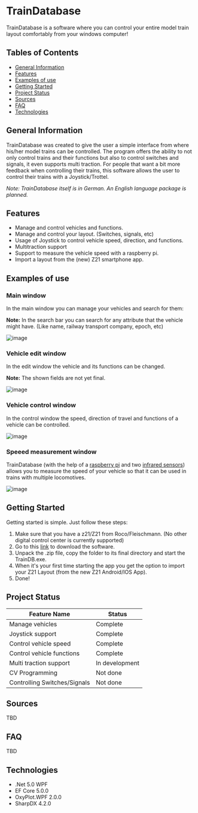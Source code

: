 # TrainDatabase
TrainDatabase is a software where you can control your entire model train layout comfortably from your windows computer!

## Tables of Contents
- [General Information](#general-information)
- [Features](#features)
- [Examples of use](#examples-of-use)
- [Getting Started](#getting-started)
- [Project Status](#project-status)
- [Sources](#sources)
- [FAQ](#faq)
- [Technologies](#technologies)

## General Information
TrainDatabase was created to give the user a simple interface from where his/her model trains can be controlled. The program offers the ability to not only control trains and their functions but also to control switches and signals, it even supports multi traction. For people that want a bit more feedback when controlling their trains, this software allows the user to control their trains with a Joystick/Trottel. 

*Note: TrainDatabase itself is in German. An English language package is planned.*

## Features
- Manage and control vehicles and functions.
- Manage and control your layout. (Switches, signals, etc)
- Usage of Joystick to control vehicle speed, direction, and functions.
- Multitraction support
- Support to measure the vehicle speed with a raspberry pi.
- Import a layout from the (new) Z21 smartphone app.


## Examples of use

### Main window
In the main window you can manage your vehicles and search for them:

**Note:** In the search bar you can search for any attribute that the vehicle might have. (Like name, railway transport company, epoch, etc)

![image](https://user-images.githubusercontent.com/53713395/130352358-c94851f8-9904-4193-a374-727b4c68bfb4.png)

### Vehicle edit window

In the edit window the vehicle and its functions can be changed.

**Note:** The shown fields are not yet final. 

![image](https://user-images.githubusercontent.com/53713395/130353666-2aa8d178-da2f-47da-a955-128ddf3118be.png)

### Vehicle control window

In the control window the speed, direction of travel and functions of a vehicle can be controlled.

![image](https://user-images.githubusercontent.com/53713395/130352398-85260549-59de-4edd-8550-6c56cf23b666.png)

### Speeed measurement window

TrainDatabase (with the help of a [raspberry pi](https://www.raspberrypi.org/products/raspberry-pi-3-model-b/) and two [infrared sensors](https://amazon.de/gp/product/B07D924JHT)) allows you to measure the speed of your vehicle so that it can be used in trains with multiple locomotives.

![image](https://user-images.githubusercontent.com/53713395/130352710-73c0cc13-ab67-46e2-94ec-f4809c4c2db6.png)


## Getting Started
Getting started is simple. Just follow these steps:

1. Make sure that you have a z21/Z21 from Roco/Fleischmann. (No other digital control center is currently supported)
2. Go to this [link](https://github.com/Jakob-Eichberger/TrainDatabase/releases) to download the software.
3. Unpack the .zip file, copy the folder to its final directory and start the TrainDB.exe.
4. When it's your first time starting the app you get the option to import your Z21 Layout (from the new Z21 Android/IOS App).
5. Done!

## Project Status

Feature Name | Status
------------ | -------------
Manage vehicles|Complete
Joystick support|Complete
Control vehicle speed|Complete
Control vehicle functions | Complete
Multi traction support | In development
CV Programming | Not done
Controlling Switches/Signals|Not done

## Sources
TBD

## FAQ
TBD

## Technologies

- .Net 5.0 WPF
- EF Core 5.0.0
- OxyPlot.WPF 2.0.0
- SharpDX 4.2.0
